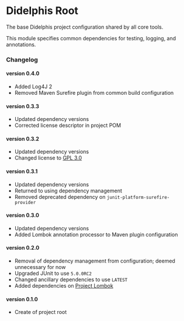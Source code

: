 # Didelphis Root
The base Didelphis project configuration shared by all core tools.

This module specifies common dependencies for testing, logging, and annotations.

### Changelog

#### version 0.4.0
 - Added Log4J 2
 - Removed Maven Surefire plugin from common build configuration

#### version 0.3.3
 - Updated dependency versions
 - Corrected license descriptor in project POM
 
#### version 0.3.2
 - Updated dependency versions
 - Changed license to [GPL 3.0](https://www.gnu.org/licenses)
 
#### version 0.3.1
 - Updated dependency versions
 - Returned to using dependency management
 - Removed deprecated dependency on `junit-platform-surefire-provider`

#### version 0.3.0
 - Updated dependency versions    
 - Added Lombok annotation processor to Maven plugin configuration

#### version 0.2.0
 - Removal of dependency management from configuration; deemed unnecessary for
   now
 - Upgraded JUnit to use `5.0.0RC2`
 - Changed ancillary dependencies to use `LATEST`
 - Added dependencies on [Project Lombok](https://projectlombok.org/)

#### version 0.1.0
 - Create of project root

